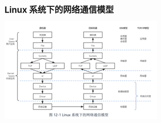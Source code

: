 # Linux 系统下的网络通信模型
![Linux 系统下的网络通信模型.png](..%2Fassets%2FLinux%20%E7%B3%BB%E7%BB%9F%E4%B8%8B%E7%9A%84%E7%BD%91%E7%BB%9C%E9%80%9A%E4%BF%A1%E6%A8%A1%E5%9E%8B.png)
